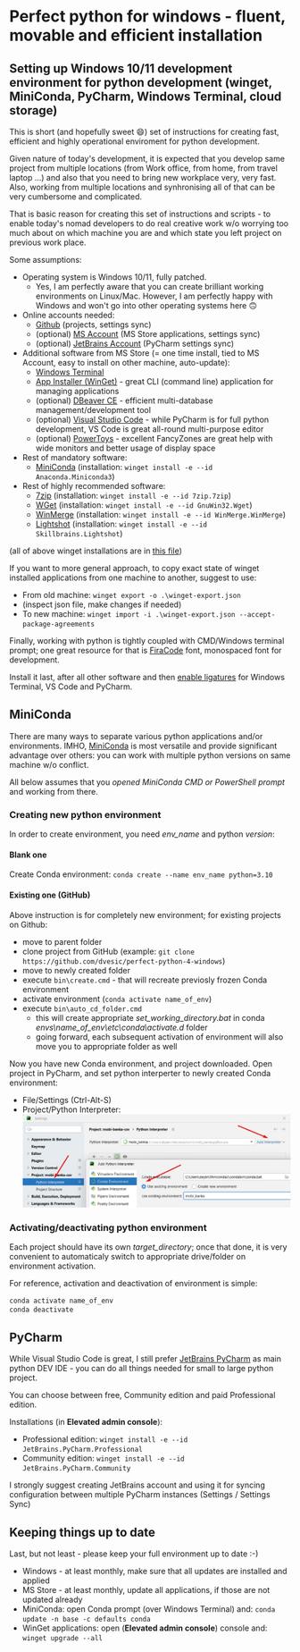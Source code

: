 # Perfect python for windows - fluent, movable and efficient installation
## Setting up Windows 10/11 development environment for python development (winget, MiniConda, PyCharm, Windows Terminal, cloud storage)

This is short (and hopefully sweet :smile:) set of instructions for creating fast, efficient and highly operational enviroment for python development.

Given nature of today's development, it is expected that you develop same project from multiple locations (from Work office, from home, from travel laptop ...) and also that you need to bring new workplace very, very fast. Also, working from multiple locations and synhronising all of that can be very cumbersome and complicated.

That is basic reason for creating this set of instructions and scripts - to enable today's nomad developers to do real creative work w/o worrying too much about on which machine you are and which state you left project on previous work place.

Some assumptions:
* Operating system is Windows 10/11, fully patched.
  * Yes, I am perfectly aware that you can create brilliant working environments on Linux/Mac. However, I am perfectly happy with Windows and won't go into other operating systems here :upside_down_face:
* Online accounts needed:
  * [Github](https://github.com/) (projects, settings sync)
  * (optional) [MS Account](https://account.microsoft.com/account/manage-my-account) (MS Store applications, settings sync)
  * (optional) [JetBrains Account](https://account.jetbrains.com/) (PyCharm settings sync)
* Additional software from MS Store (= one time install, tied to MS Account, easy to install on other machine, auto-update):
  * [Windows Terminal](https://www.microsoft.com/store/productId/9N0DX20HK701)
  * [App Installer (WinGet)](https://www.microsoft.com/store/productId/9NBLGGH4NNS1) - great CLI (command line) application for managing applications
  * (optional) [DBeaver CE](https://www.microsoft.com/store/productId/9PNKDR50694P) - efficient multi-database management/development tool
  * (optional) [Visual Studio Code](https://apps.microsoft.com/store/detail/XP9KHM4BK9FZ7Q) - while PyCharm is for full python development, VS Code is great all-round multi-purpose editor
  * (optional) [PowerToys](https://apps.microsoft.com/store/detail/XP89DCGQ3K6VLD) - excellent FancyZones are great help with wide monitors and better usage of display space
* Rest of mandatory software:
  * [MiniConda](https://docs.conda.io/en/latest/miniconda.html) (installation: `winget install -e --id Anaconda.Miniconda3`)
* Rest of highly recommended software:
  * [7zip](https://www.7-zip.org/) (installation: `winget install -e --id 7zip.7zip`)
  * [WGet](https://eternallybored.org/misc/wget/) (installation: `winget install -e --id GnuWin32.Wget`)
  * [WinMerge](https://winmerge.org/) (installation: `winget install -e --id WinMerge.WinMerge`)
  * [Lightshot](https://app.prntscr.com/en/) (installation: `winget install -e --id Skillbrains.Lightshot`)

(all of above winget installations are in [this file](./winget-installs.cmd))

If you want to more general approach, to copy exact state of winget installed applications from one machine to another, suggest to use:
* From old machine: `winget export -o .\winget-export.json`
* (inspect json file, make changes if needed)
* To new machine: `winget import -i .\winget-export.json --accept-package-agreements`

Finally, working with python is tightly coupled with CMD/Windows terminal prompt; one great resource for that is [FiraCode](https://github.com/tonsky/FiraCode) font, monospaced font for development.

Install it last, after all other software and then [enable ligatures](https://github.com/tonsky/FiraCode/wiki#enabling-ligatures) for Windows Terminal, VS Code and PyCharm.

## MiniConda
There are many ways to separate various python applications and/or environments. IMHO, [MiniConda](https://docs.conda.io/en/latest/miniconda.html) is most versatile and provide significant advantage over others: you can work with multiple python versions on same machine w/o conflict.

All below assumes that you *opened MiniConda CMD or PowerShell prompt* and working from there.

### Creating new python environment
In order to create environment, you need _env_name_ and python _version_:

#### Blank one

Create Conda environment:
`conda create --name env_name python=3.10`

#### Existing one (GitHub)
Above instruction is for completely new environment; for existing projects on Github:
* move to parent folder
* clone project from GitHub (example: `git clone https://github.com/dvesic/perfect-python-4-windows`)
* move to newly created folder
* execute `bin\create.cmd` - that will recreate previosly frozen Conda environment
* activate environment (`conda activate name_of_env`)
* execute `bin\auto_cd_folder.cmd`
  * this will create appropriate _set_working_directory.bat_ in conda _envs\name_of_env\etc\conda\activate.d_ folder
  * going forward, each subsequent activation of environment will also move you to appropriate folder as well

Now you have new Conda environment, and project downloaded. Open project in PyCharm, and set python interperter to newly created Conda environment:
* File/Settings (Ctrl-Alt-S)
* Project/Python Interpreter:
![Adding newly created Conda environment to PyCharm project](assets/pycharm-adding-new-conda-interpereter.jpg)

### Activating/deactivating python environment

Each project should have its own _target_directory_; once that done, it is very convenient to automaticaly switch to appropriate drive/folder on environment activation.

For reference, activation and deactivation of environment is simple:
```
conda activate name_of_env
conda deactivate
```
## PyCharm

While Visual Studio Code is great, I still prefer [JetBrains PyCharm](https://www.jetbrains.com/pycharm/) as main python DEV IDE - you can do all things needed for small to large python project.

You can choose between free, Community edition and paid Professional edition. 

Installations (in **Elevated admin console**):
* Professional edition: `winget install -e --id JetBrains.PyCharm.Professional`
* Community edition: `winget install -e --id JetBrains.PyCharm.Community`

I strongly suggest creating JetBrains account and using it for syncing configuration between multiple PyCharm instances (Settings / Settings Sync)

## Keeping things up to date

Last, but not least - please keep your full environment up to date :-)

* Windows - at least monthly, make sure that all updates are installed and applied
* MS Store - at least monthly, update all applications, if those are not updated already
* MiniConda: open Conda prompt (over Windows Terminal) and: `conda update -n base -c defaults conda`
* WinGet applications: open (**Elevated admin console**) console and: `winget upgrade --all`